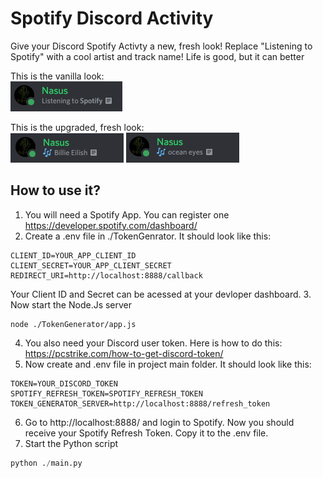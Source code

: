 # Spotify Discord Activity

Give your Discord Spotify Activty a new, fresh look!
Replace "Listening to Spotify" with a cool artist and track name!
Life is good, but it can better

This is the vanilla look:   
![vanilla](https://github.com/Nasus20202/SpotifyDiscordActivity/blob/main/img/vanilla.png)

This is the upgraded, fresh look:   
![upgraded0](https://github.com/Nasus20202/SpotifyDiscordActivity/blob/main/img/upgraded0.png)
![upgraded1](https://github.com/Nasus20202/SpotifyDiscordActivity/blob/main/img/upgraded1.png)

## How to use it?

1. You will need a Spotify App. You can register one https://developer.spotify.com/dashboard/
2. Create a .env file in ./TokenGenrator. It should look like this:
```
CLIENT_ID=YOUR_APP_CLIENT_ID
CLIENT_SECRET=YOUR_APP_CLIENT_SECRET
REDIRECT_URI=http://localhost:8888/callback
```
Your Client ID and Secret can be acessed at your devloper dashboard.
3. Now start the Node.Js server
```
node ./TokenGenerator/app.js
```
4. You also need your Discord user token. Here is how to do this: https://pcstrike.com/how-to-get-discord-token/
5. Now create and .env file in project main folder. It should look like this:
```
TOKEN=YOUR_DISCORD_TOKEN
SPOTIFY_REFRESH_TOKEN=SPOTIFY_REFRESH_TOKEN
TOKEN_GENERATOR_SERVER=http://localhost:8888/refresh_token
```
6. Go to http://localhost:8888/ and login to Spotify. Now you should receive your Spotify Refresh Token. Copy it to the .env file.
7. Start the Python script
```python
python ./main.py
```

